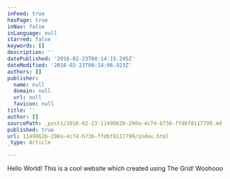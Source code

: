```yaml
---
inFeed: true
hasPage: true
inNav: false
inLanguage: null
starred: false
keywords: []
description: ''
datePublished: '2016-02-23T08:14:15.245Z'
dateModified: '2016-02-23T08:14:06.923Z'
authors: []
publisher:
  name: null
  domain: null
  url: null
  favicon: null
title: ''
author: []
sourcePath: _posts/2016-02-23-1149862b-290a-4c74-b736-ffd6f8117799.md
published: true
url: 1149862b-290a-4c74-b736-ffd6f8117799/index.html
_type: Article

---
```

Hello World! This is a cool website which created using The Grid! Woohooo